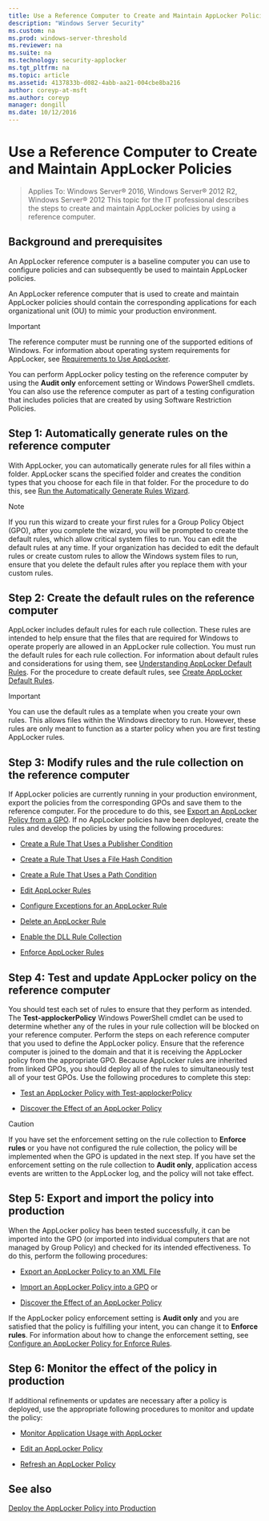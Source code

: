 ```yaml
---
title: Use a Reference Computer to Create and Maintain AppLocker Policies
description: "Windows Server Security"
ms.custom: na
ms.prod: windows-server-threshold
ms.reviewer: na
ms.suite: na
ms.technology: security-applocker
ms.tgt_pltfrm: na
ms.topic: article
ms.assetid: 4137833b-d082-4abb-aa21-004cbe8ba216
author: coreyp-at-msft
ms.author: coreyp
manager: dongill
ms.date: 10/12/2016
---
```

# Use a Reference Computer to Create and Maintain AppLocker Policies

>Applies To: Windows Server&reg; 2016, Windows Server&reg; 2012 R2, Windows Server&reg; 2012
This topic for the IT professional describes the steps to create and maintain AppLocker policies by using a reference computer.

## Background and prerequisites
An AppLocker reference computer is a baseline computer you can use to configure policies and can subsequently be used to maintain AppLocker policies.

An AppLocker reference computer that is used to create and maintain AppLocker policies should contain the corresponding applications for each organizational unit (OU) to mimic your production environment.

> [!IMPORTANT]
> The reference computer must be running one of the supported editions of Windows. For information about operating system requirements for AppLocker, see [Requirements to Use AppLocker](../get-started/requirements-to-use-applocker.md).

You can perform AppLocker policy testing on the reference computer by using the **Audit only** enforcement setting or Windows PowerShell cmdlets. You can also use the reference computer as part of a testing configuration that includes policies that are created by using Software Restriction Policies.

## Step 1: Automatically generate rules on the reference computer
With AppLocker, you can automatically generate rules for all files within a folder. AppLocker scans the specified folder and creates the condition types that you choose for each file in that folder. For the procedure to do this, see [Run the Automatically Generate Rules Wizard](../manage/rules/run-the-automatically-generate-rules-wizard.md).

> [!NOTE]
> If you run this wizard to create your first rules for a Group Policy Object (GPO), after you complete the wizard, you will be prompted to create the default rules, which allow critical system files to run. You can edit the default rules at any time. If your organization has decided to edit the default rules or create custom rules to allow the Windows system files to run, ensure that you delete the default rules after you replace them with your custom rules.

## Step 2: Create the default rules on the reference computer
AppLocker includes default rules for each rule collection. These rules are intended to help ensure that the files that are required for Windows to operate properly are allowed in an AppLocker rule collection. You must run the default rules for each rule collection. For information about default rules and considerations for using them, see [Understanding AppLocker Default Rules](../get-started/how-applocker-works/understanding-applocker-default-rules.md). For the procedure to create default rules, see [Create AppLocker Default Rules](../manage/rules/create-applocker-default-rules.md).

> [!IMPORTANT]
> You can use the default rules as a template when you create your own rules. This allows files within the Windows directory to run. However, these rules are only meant to function as a starter policy when you are first testing AppLocker rules.

## Step 3: Modify rules and the rule collection on the reference computer
If AppLocker policies are currently running in your production environment, export the policies from the corresponding GPOs and save them to the reference computer. For the procedure to do this, see [Export an AppLocker Policy from a GPO](../manage/policies/export-an-applocker-policy-from-a-gpo.md). If no AppLocker policies have been deployed, create the rules and develop the policies by using the following procedures:

-   [Create a Rule That Uses a Publisher Condition](../manage/rules/create-a-rule-that-uses-a-publisher-condition.md)

-   [Create a Rule That Uses a File Hash Condition](../manage/rules/create-a-rule-that-uses-a-file-hash-condition.md)

-   [Create a Rule That Uses a Path Condition](../manage/rules/create-a-rule-that-uses-a-path-condition.md)

-   [Edit AppLocker Rules](../manage/rules/edit-applocker-rules.md)

-   [Configure Exceptions for an AppLocker Rule](../manage/rules/configure-exceptions-for-an-applocker-rule.md)

-   [Delete an AppLocker Rule](../manage/rules/delete-an-applocker-rule.md)

-   [Enable the DLL Rule Collection](../manage/rules/enable-the-dll-rule-collection.md)

-   [Enforce AppLocker Rules](../manage/rules/enforce-applocker-rules.md)

## Step 4: Test and update AppLocker policy on the reference computer
You should test each set of rules to ensure that they perform as intended. The **Test-applockerPolicy** Windows PowerShell cmdlet can be used to determine whether any of the rules in your rule collection will be blocked on your reference computer. Perform the steps on each reference computer that you used to define the AppLocker policy. Ensure that the reference computer is joined to the domain and that it is receiving the AppLocker policy from the appropriate GPO. Because AppLocker rules are inherited from linked GPOs, you should deploy all of the rules to simultaneously test all of your test GPOs. Use the following procedures to complete this step:

-   [Test an AppLocker Policy with Test-applockerPolicy](http://technet.microsoft.com/library/ee791772(WS.10).aspx)

-   [Discover the Effect of an AppLocker Policy](http://technet.microsoft.com/library/ee791823(WS.10).aspx)

> [!CAUTION]
> If you have set the enforcement setting on the rule collection to **Enforce rules** or you have not configured the rule collection, the policy will be implemented when the GPO is updated in the next step. If you have set the enforcement setting on the rule collection to **Audit only**, application access events are written to the AppLocker log, and the policy will not take effect.

## Step 5: Export and import the policy into production
When the AppLocker policy has been tested successfully, it can be imported into the GPO (or imported into individual computers that are not managed by Group Policy) and checked for its intended effectiveness. To do this, perform the following procedures:

-   [Export an AppLocker Policy to an XML File](../manage/policies/export-an-applocker-policy-to-an-xml-file.md)

-   [Import an AppLocker Policy into a GPO](../manage/policies/import-an-applocker-policy-into-a-gpo.md) or

-   [Discover the Effect of an AppLocker Policy](http://technet.microsoft.com/library/ee791823(WS.10).aspx)

If the AppLocker policy enforcement setting is **Audit only** and you are satisfied that the policy is fulfilling your intent, you can change it to **Enforce rules**. For information about how to change the enforcement setting, see [Configure an AppLocker Policy for Enforce Rules](../manage/policies/configure-an-applocker-policy-for-enforce-rules.md).

## Step 6: Monitor the effect of the policy in production
If additional refinements or updates are necessary after a policy is deployed, use the appropriate following procedures to monitor and update the policy:

-   [Monitor Application Usage with AppLocker](../manage/monitor-application-usage-with-applocker.md)

-   [Edit an AppLocker Policy](../manage/edit-an-applocker-policy.md)

-   [Refresh an AppLocker Policy](../manage/policies/refresh-an-applocker-policy.md)

## See also
[Deploy the AppLocker Policy into Production](deploy-the-applocker-policy-into-production.md)


